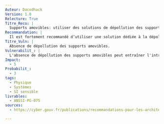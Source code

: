 ```yaml
---
Auteur: Dacodhack
Version: 1.0
Relecture: True
Titre_Reco: |
  Supports amovibles: utiliser des solutions de dépollution des supports de stockage.
Recommandation: |
  Il est fortement recommandé d’utiliser une solution dédiée à la dépollution (p. ex. sas, station blanche...) pour les échanges de données avec un SI sensible réalisés au moyen de supports amovibles qui ne sont ni fournis ni administrés directement par l’entité (supports gérés par une entité tierce), ou pour lesquels il existe des doutes quant à l’innocuité de leur contenu. Si cette solution met elle-même en œuvre des supports amovibles, il est recommandé que ceux-ci soient dédiés à cet usage et que des mesures techniques ou organisationnelles permettent d’assurer leur innocuité au cours du temps.
Titre_Vuln: |
  Absence de dépollution des supports amovibles.
Vulnerabilit_: |
  L'absence de dépollution des supports amovibles peut entraîner l'introduction de codes malveillants dans le SI sensible. Cela expose le SI à des risques d'exfiltration de données, de propagation de malwares ou de compromission.
Impact:
  - 5
Probabilit_:
  - 3
tags:
  - Physique
  - Systèmes
  - SI sensible
livrables:
  - ANSSI-PG-075
sources:
  - https://cyber.gouv.fr/publications/recommandations-pour-les-architectures-des-si-sensibles-ou-dr

---
```

